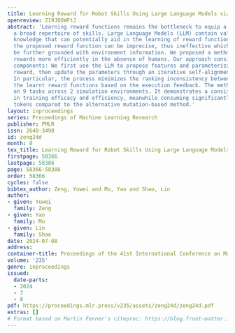 ```yaml
---
title: Learning Reward for Robot Skills Using Large Language Models via Self-Alignment
openreview: Z19JQ6WFtJ
abstract: 'Learning reward functions remains the bottleneck to equip a robot with
  a broad repertoire of skills. Large Language Models (LLM) contain valuable task-related
  knowledge that can potentially aid in the learning of reward functions. However,
  the proposed reward function can be imprecise, thus ineffective which requires to
  be further grounded with environment information. We proposed a method to learn
  rewards more efficiently in the absence of humans. Our approach consists of two
  components: We first use the LLM to propose features and parameterization of the
  reward, then update the parameters through an iterative self-alignment process.
  In particular, the process minimizes the ranking inconsistency between the LLM and
  the learnt reward functions based on the execution feedback. The method was validated
  on 9 tasks across 2 simulation environments. It demonstrates a consistent improvement
  in training efficacy and efficiency, meanwhile consuming significantly fewer GPT
  tokens compared to the alternative mutation-based method.'
layout: inproceedings
series: Proceedings of Machine Learning Research
publisher: PMLR
issn: 2640-3498
id: zeng24d
month: 0
tex_title: Learning Reward for Robot Skills Using Large Language Models via Self-Alignment
firstpage: 58366
lastpage: 58386
page: 58366-58386
order: 58366
cycles: false
bibtex_author: Zeng, Yuwei and Mu, Yao and Shao, Lin
author:
- given: Yuwei
  family: Zeng
- given: Yao
  family: Mu
- given: Lin
  family: Shao
date: 2024-07-08
address:
container-title: Proceedings of the 41st International Conference on Machine Learning
volume: '235'
genre: inproceedings
issued:
  date-parts:
  - 2024
  - 7
  - 8
pdf: https://proceedings.mlr.press/v235/assets/zeng24d/zeng24d.pdf
extras: []
# Format based on Martin Fenner's citeproc: https://blog.front-matter.io/posts/citeproc-yaml-for-bibliographies/
---
```

